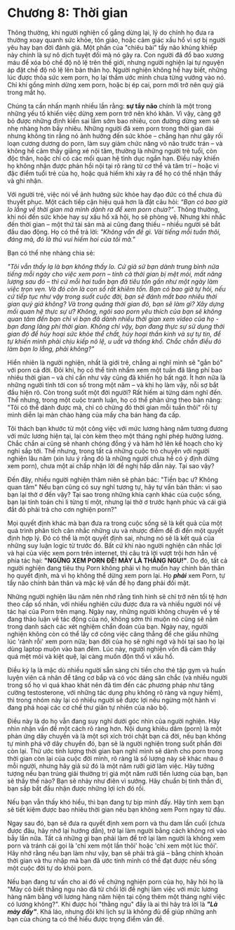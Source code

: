 # Chương 8: Thời gian

Thông thường, khi người nghiện cố gắng dừng lại, lý do chính họ đưa ra thường xoay quanh sức khỏe, tôn giáo, hoặc cảm giác xấu hổ vì sợ bị người yêu hay bạn đời đánh giá. Một phần của "chiêu bài" tẩy não khủng khiếp này chính là sự nô dịch tuyệt đối mà nó gây ra. Con người đã đổ bao xương máu để xóa bỏ chế độ nô lệ trên thế giới, nhưng người nghiện lại tự nguyện áp đặt chế độ nô lệ lên bản thân họ. Người nghiện không hề hay biết, những lúc được thỏa sức xem porn, họ lại thầm ước mình chưa từng vướng vào nó. Chỉ khi gồng mình dừng xem porn, hoặc bị ép cai, porn mới trở nên quý giá trong mắt họ.

Chúng ta cần nhấn mạnh nhiều lần rằng: **sự tẩy não** chính là một trong những yếu tố khiến việc dừng xem porn trở nên khó khăn. Vì vậy, càng gỡ bỏ được những định kiến sai lầm sớm bao nhiêu, con đường dừng xem sẽ nhẹ nhàng hơn bấy nhiêu. Những người đã xem porn trong thời gian dài nhưng không tin rằng nó ảnh hưởng đến sức khỏe – chẳng hạn như gây rối loạn cương dương do porn, làm suy giảm chức năng vỏ não trước trán – và không hề cảm thấy giằng xé nội tâm, thường là những người trẻ tuổi, còn độc thân, hoặc chỉ có các mối quan hệ tình dục ngắn hạn. Điều này khiến họ không nhận được phản hồi nội tại rõ ràng từ cơ thể và tâm trí – hoặc vì đặc điểm tuổi trẻ của họ, hoặc quá hiếm khi xảy ra để họ có thể nhận thấy và ghi nhận.

Với người trẻ, việc nói về ảnh hưởng sức khỏe hay đạo đức có thể chưa đủ thuyết phục. Một cách tiếp cận hiệu quả hơn là đặt câu hỏi: *“Bạn có bao giờ lo lắng về thời gian mà mình dành ra để xem porn chưa?”*. Thông thường, khi nói đến sức khỏe hay sự xấu hổ xã hội, họ sẽ phòng vệ. Nhưng khi nhắc đến thời gian – một thứ tài sản mà ai cũng đang thiếu – nhiều người sẽ bắt đầu dao động. Họ có thể trả lời: *"Không vấn đề gì. Vài tiếng mỗi tuần thôi, đáng mà, đó là thú vui hiếm hoi của tôi mà."*

Bạn có thể nhẹ nhàng chia sẻ:

*"Tôi vẫn thấy lạ là bạn không thấy lo. Cứ giả sử bạn dành trung bình nửa tiếng mỗi ngày cho việc xem porn – tính cả thời gian bị mệt mỏi, mất năng lượng sau đó – thì cứ mỗi hai tuần bạn đã tiêu tốn gần như một ngày làm việc trọn vẹn. Và đó còn là con số rất khiêm tốn. Bạn có bao giờ tự hỏi, nếu cứ tiếp tục như vậy trong suốt cuộc đời, bạn sẽ đánh mất bao nhiêu thời gian quý giá không? Và trong quãng thời gian đó, bạn sẽ làm gì? Xây dựng mối quan hệ thực sự ư? Không, ngôi sao porn yêu thích của bạn sẽ không quan tâm đến bạn chỉ vì bạn đã dành nhiều thời gian xem video của họ - bạn đang lãng phí thời gian. Không chỉ vậy, bạn đang thực sự sử dụng thời gian đó để hủy hoại sức khỏe thể chất, hủy hoại thần kinh và sự tự tin, để tự khiến mình phải chịu kiếp nô lệ, u uất và thống khổ. Chắc chắn điều đó làm bạn lo lắng, phải không?"*

Hiển nhiên là người nghiện, nhất là giới trẻ, chẳng ai nghĩ mình sẽ "gắn bó" với porn cả đời. Đôi khi, họ có thể tính nhẩm xem một tuần đã lãng phí bao nhiêu thời gian – và chỉ cần như vậy cũng đã khiến họ bất ngờ. Ít hơn nữa là những người tính tới con số trong một năm – và khi họ làm vậy, nỗi sợ bắt đầu hiện rõ. Còn trong suốt một đời người? Rất hiếm ai từng dám nghĩ đến. Thế nhưng, trong một cuộc tranh luận, họ có thể phản ứng theo bản năng: "Tôi có thể dành được mà, chỉ có chừng đó thời gian mỗi tuần thôi" rồi tự mình diễn lại màn chào hàng của mấy cha bán hàng đa cấp.

Tôi thách bạn khước từ một công việc với mức lương hàng năm tương đương với mức lương hiện tại, lại còn kèm theo một tháng nghỉ phép hưởng lương. Chắc chắn ai cũng sẽ nhanh chóng đồng ý và hăm hở lên kế hoạch cho kỳ nghỉ sắp tới. Thế nhưng, trong tất cả những cuộc trò chuyện với người nghiện lâu năm (xin lưu ý rằng đó là những người chưa hề có ý định dừng xem porn), chưa một ai chấp nhận lời đề nghị hấp dẫn này. Tại sao vậy?

Đến đây, nhiều người nghiện thâm niên sẽ phản bác: "Tiền bạc ư? Không quan tâm" Nếu bạn cũng có suy nghĩ tương tự, hãy tự vấn bản thân: vì sao bạn lại thờ ơ đến vậy? Tại sao trong những khía cạnh khác của cuộc sống, bạn lại tính toán chi li từng tí một, nhưng lại thờ ơ trước hạnh phúc và cái giá đắt đỏ phải trả cho cơn nghiện porn?"

Mọi quyết định khác mà bạn đưa ra trong cuộc sống sẽ là kết quả của một quá trình phân tích cân nhắc những ưu và nhược điểm để đi đến một quyết định hợp lý. Đó có thể là một quyết định sai, nhưng nó sẽ là kết quả của những suy luận logic từ trước đó. Bất cứ khi nào người nghiện cân nhắc lợi và hại của việc xem porn trên internet, thì câu trả lời vượt trội hơn hẳn về phía tác hại: **"NGỪNG XEM PORN ĐÊ! MÀY LÀ THẰNG NGU!"**. Do đó, tất cả người nghiện đang tiêu thụ Porn không phải vì họ muốn hay chính bản thân họ quyết định, mà vì họ không thể dừng xem porn lại. Họ ***phải*** xem Porn, tự tẩy não chính bản thân và mặc kệ vấn đề họ đang phải đối mặt.

Những người nghiện lâu năm nên nhớ rằng tình hình sẽ chỉ trở nên tồi tệ hơn theo cấp số nhân, với nhiều nghiên cứu được đưa ra và nhiều người nói về tác hại của Porn trên mạng. Ngày nay, những người không chuyên về y tế đang thảo luận về tác động của nó, không sớm thì muộn nó cũng sẽ nằm trong danh sách các xét nghiệm chẩn đoán của bạn. Ngày nay, người nghiện không còn có thể lấy cớ công việc căng thẳng để che giấu những lúc 'rảnh rỗi' xem porn nữa; bạn đời của họ sẽ nghi ngờ và hỏi tại sao họ lại dùng laptop muộn vào ban đêm. Lúc này, người nghiện vốn đã cảm thấy quá mệt mỏi và kiệt quệ, lại càng muốn độn thổ vì xấu hổ.

Điều kỳ lạ là mặc dù nhiều người sẵn sàng chi tiền cho thẻ tập gym và huấn luyện viên cá nhân để tăng cơ bắp và có vóc dáng săn chắc (và nhiều người trong số họ vì quá khao khát nên đã tìm đến các phương pháp như tăng cường testosterone, với những tác dụng phụ không rõ ràng và nguy hiểm), thì trong nhóm này lại có nhiều người sẽ được lợi nếu ngừng một hành vi đang phá hoại các cơ chế thư giãn tự nhiên của não bộ.

Điều này là do họ vẫn đang suy nghĩ dưới góc nhìn của người nghiện. Hãy nhìn nhận vấn đề một cách rõ ràng hơn. Nội dung khiêu dâm (porn) là một phản ứng dây chuyền và là một sợi xích trói chặt bạn cả đời, nếu bạn không tự mình phá vỡ dây chuyền đó, bạn sẽ là người nghiện trong suốt phần đời còn lại. Thử ước tính lượng thời gian bạn nghĩ mình sẽ dành cho porn trong thời gian còn lại của cuộc đời mình, rõ ràng là số lượng này sẽ khác nhau ở mỗi người, nhưng hãy giả sử đó là một năm rưỡi giờ làm việc. Hãy tưởng tượng nếu bạn trúng giải thưởng trị giá một năm rưỡi tiền lương của bạn, bạn sẽ thấy thế nào? Bạn sẽ nhảy như điên vì sướng. Hãy chuẩn bị tinh thần đi, bạn sắp bắt đầu nhận được những lợi ích đó rồi.

Nếu bạn vẫn thấy khó hiểu, thì bạn đang tự bịp mình đấy. Hãy tính xem bạn sẽ tiết kiệm được bao nhiêu thời gian nếu bạn không xem Porn ngay từ đầu.

Ngay sau đó, bạn sẽ đưa ra quyết định xem porn và thu dam lần cuối (chưa được đâu, hãy nhớ lại hướng dẫn), trở lại làm người bằng cách không rơi vào bẫy lần nữa. Tất cả những gì bạn phải làm để trở lại làm người là không xem porn và tránh cái gọi là 'chỉ xem một lần thôi' hoặc 'chỉ xem một lúc thôi'. Hãy nhớ rằng nếu bạn làm như vậy, bạn sẽ phải trả giá – bằng chính khoản thời gian và thu nhập mà bạn đã ước tính mình có thể đạt được nếu sống một cuộc đời tự do khỏi porn.

Nếu bạn đang tư vấn cho ai đó về chứng nghiện porn của họ, hãy hỏi họ là "Mày có biết thằng ngu nào đã từ chối lời đề nghị làm việc với mức lương hàng năm bằng với lương hàng năm hiện tại cộng thêm một tháng nghỉ việc có lương không?". Khi được hỏi "thằng ngu" đấy là ai thì hãy trả lời là ***"Là mày đấy"***. Khá láo, nhưng đôi khi lịch sự là không đủ để giúp những anh bạn của chúng ta có thể hiểu được trọng điểm vấn đề.